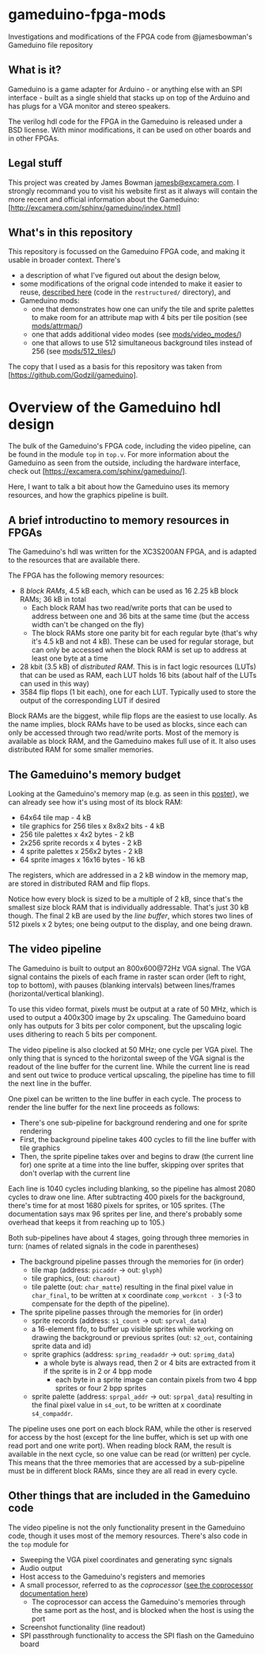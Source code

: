 gameduino-fpga-mods
===================
Investigations and modifications of the FPGA code from @jamesbowman's Gameduino file repository

What is it?
-----------
Gameduino is a game adapter for Arduino - or anything else with an SPI interface - built as a single shield that stacks up on top of the Arduino and has plugs for a VGA monitor and stereo speakers.

The verilog hdl code for the FPGA in the Gameduino is released under a BSD license. With minor modifications, it can be used on other boards and in other FPGAs.

Legal stuff
-----------
This project was created by James Bowman <jamesb@excamera.com>. I strongly recommand you to visit his website first as it always will contain the more recent and official information about the Gameduino: [http://excamera.com/sphinx/gameduino/index.html]

What's in this repository
-------------------------
This repository is focussed on the Gameduino FPGA code, and making it usable in broader context. There's
- a description of what I've figured out about the design below,
- some modifications of the orignal code intended to make it easier to reuse, [described here](restructured/README.md) (code in the `restructured/` directory), and
- Gameduino mods:
    - one that demonstrates how one can unify the tile and sprite palettes to make room for an attribute map with 4 bits per tile position (see [mods/attrmap/](mods/attrmap/))
    - one that adds additional video modes (see [mods/video_modes/](mods/video_modes/))
    - one that allows to use 512 simultaneous background tiles instead of 256 (see [mods/512_tiles/](mods/512_tiles/))

The copy that I used as a basis for this repository was taken from [https://github.com/Godzil/gameduino].

Overview of the Gameduino hdl design
====================================
The bulk of the Gameduino's FPGA code, including the video pipeline, can be found in the module `top` in `top.v`. For more information about the Gameduino as seen from the outside, including the hardware interface, check out [https://excamera.com/sphinx/gameduino/].

Here, I want to talk a bit about how the Gameduino uses its memory resources, and how the graphics pipeline is built.

A brief introductino to memory resources in FPGAs
-------------------------------------------------
The Gameduino's hdl was written for the XC3S200AN FPGA, and is adapted to the resources that are available there.

The FPGA has the following memory resources:
- 8 _block RAMs_, 4.5 kB each, which can be used as 16 2.25 kB block RAMs; 36 kB in total
	- Each block RAM has two read/write ports that can be used to address between one and 36 bits at the same time (but the access width can't be changed on the fly)
	- The block RAMs store one parity bit for each regular byte (that's why it's 4.5 kB and not 4 kB). These can be used for regular storage, but can only be accessed when the block RAM is set up to address at least one byte at a time
- 28 kbit (3.5 kB) of _distributed RAM_. This is in fact logic resources (LUTs) that can be used as RAM, each LUT holds 16 bits (about half of the LUTs can used in this way)
- 3584 flip flops (1 bit each), one for each LUT. Typically used to store the output of the corresponding LUT if desired

Block RAMs are the biggest, while flip flops are the easiest to use locally. As the name implies, block RAMs have to be used as blocks, since each can only be accessed through two read/write ports.
Most of the memory is available as block RAM, and the Gameduino makes full use of it.
It also uses distributed RAM for some smaller memories.

The Gameduino's memory budget
-----------------------------
Looking at the Gameduino's memory map (e.g. as seen in this [poster](https://excamera.com/files/gameduino/synth/doc/gen/poster.pdf)), we can already see how it's using most of its block RAM:
- 64x64 tile map - 4 kB
- tile graphics for 256 tiles x 8x8x2 bits - 4 kB
- 256 tile palettes x 4x2 bytes - 2 kB
- 2x256 sprite records x 4 bytes - 2 kB
- 4 sprite palettes x 256x2 bytes - 2 kB
- 64 sprite images x 16x16 bytes - 16 kB

The registers, which are addressed in a 2 kB window in the memory map, are stored in distributed RAM and flip flops.

Notice how every block is sized to be a multiple of 2 kB, since that's the smallest size block RAM that is individually addressable.
That's just 30 kB though. The final 2 kB are used by the _line buffer_, which stores two lines of 512 pixels x 2 bytes; one being output to the display, and one being drawn.

The video pipeline
------------------
The Gameduino is built to output an 800x600@72Hz VGA signal. The VGA signal contains the pixels of each frame in raster scan order (left to right, top to bottom), with pauses (blanking intervals) between lines/frames (horizontal/vertical blanking).

To use this video format, pixels must be output at a rate of 50 MHz, which is used to output a 400x300 image by 2x upscaling. The Gameduino board only has outputs for 3 bits per color component, but the upscaling logic uses dithering to reach 5 bits per component.

The video pipeline is also clocked at 50 MHz; one cycle per VGA pixel. The only thing that is synced to the horizontal sweep of the VGA signal is the readout of the line buffer for the current line.
While the current line is read and sent out twice to produce vertical upscaling, the pipeline has time to fill the next line in the buffer.

One pixel can be written to the line buffer in each cycle. The process to render the line buffer for the next line proceeds as follows:
- There's one sub-pipeline for background rendering and one for sprite rendering
- First, the background pipeline takes 400 cycles to fill the line buffer with tile graphics
- Then, the sprite pipeline takes over and begins to draw (the current line for) one sprite at a time into the line buffer, skipping over sprites that don't overlap with the current line

Each line is 1040 cycles including blanking, so the pipeline has almost 2080 cycles to draw one line. After subtracting 400 pixels for the background, there's time for at most 1680 pixels for sprites, or 105 sprites. (The documentation says max 96 sprites per line, and there's probably some overhead that keeps it from reaching up to 105.)

Both sub-pipelines have about 4 stages, going through three memories in turn: (names of related signals in the code in parentheses)
- The background pipeline passes through the memories for (in order)
	- tile map (address: `picaddr` -> out: `glyph`)
	- tile graphics, (out: `charout`)
	- tile palette (out: `char_matte`)
  resulting in the final pixel value in `char_final`, to be written at x coordinate `comp_workcnt - 3` (-3 to compensate for the depth of the pipeline).
- The sprite pipeline passes through the memories for (in order)
	- sprite records (address: `s1_count` -> out: `sprval_data`)
	- a 16-element fifo, to buffer up visible sprites while working on drawing the background or previous sprites (out: `s2_out`, containing sprite data and id)
	- sprite graphics (address: `sprimg_readaddr` -> out: `sprimg_data`)
		- a whole byte is always read, then 2 or 4 bits are extracted from it if the sprite is in 2 or 4 bpp mode
			- each byte in a sprite image can contain pixels from two 4 bpp sprites or four 2 bpp sprites
	- sprite palette (address: `sprpal_addr` -> out: `sprpal_data`)
  resulting in the final pixel value in `s4_out`, to be written at x coordinate `s4_compaddr`.

The pipeline uses one port on each block RAM, while the other is reserved for access by the host (except for the line buffer, which is set up with one read port and one write port). When reading block RAM, the result is available in the next cycle, so one value can be read (or written) per cycle. This means that the three memories that are accessed by a sub-pipeline must be in different block RAMs, since they are all read in every cycle.

Other things that are included in the Gameduino code
----------------------------------------------------
The video pipeline is not the only functionality present in the Gameduino code, though it uses most of the memory resources. There's also code in the `top` module for
- Sweeping the VGA pixel coordinates and generating sync signals
- Audio output
- Host access to the Gameduino's registers and memories
- A small processor, referred to as the _coprocessor_ ([see the coprocessor documentation here](https://excamera.com/sphinx/gameduino/coprocessor.html))
	- The coprocessor can access the Gameduino's memories through the same port as the host, and is blocked when the host is using the port
- Screenshot functionality (line readout)
- SPI passthrough functionality to access the SPI flash on the Gameduino board
